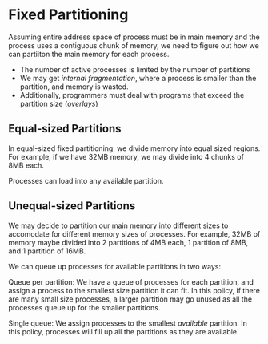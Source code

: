 # Fixed Partitioning
Assuming entire address space of process must be in main memory and the process
uses a contiguous chunk of memory, we need to figure out how we can partiiton
the main memory for each process.

* The number of active processes is limited by the number of partitions
* We may get *internal fragmentation*, where a process is smaller than the
  partition, and memory is wasted.
* Additionally, programmers must deal with programs that exceed the partition
  size (*overlays*)

## Equal-sized Partitions
In equal-sized fixed partitioning, we divide memory into equal sized regions.
For example, if we have 32MB memory, we may divide into 4 chunks of 8MB each.

Processes can load into any available partition.

## Unequal-sized Partitions
We may decide to partition our main memory into different sizes to accomodate
for different memory sizes of processes. For example, 32MB of memory maybe
divided into 2 partitions of 4MB each, 1 partition of 8MB, and 1 partition of
16MB.

We can queue up processes for available partitions in two ways: 

Queue per partition: We have a queue of processes for each partition, and
assign a process to the smallest size partition it can fit. In this policy, if
there are many small size processes, a larger partition may go unused as all
the processes queue up for the smaller partitions.

Single queue: We assign processes to the smallest *available* partition. In
this policy, processes will fill up all the partitions as they are available.
